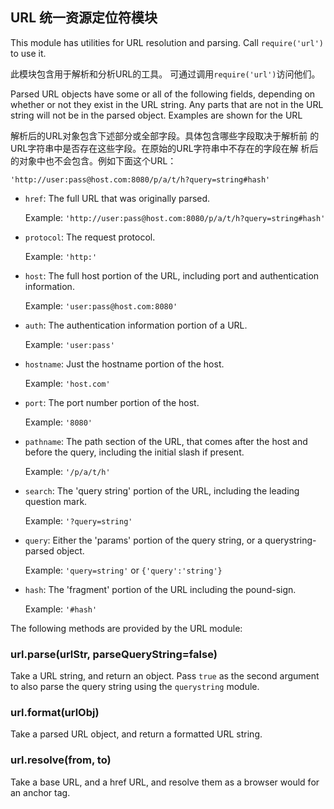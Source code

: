 ## URL 统一资源定位符模块

This module has utilities for URL resolution and parsing.
Call `require('url')` to use it.

此模块包含用于解析和分析URL的工具。
可通过调用`require('url')`访问他们。

Parsed URL objects have some or all of the following fields, depending on
whether or not they exist in the URL string. Any parts that are not in the URL
string will not be in the parsed object. Examples are shown for the URL

解析后的URL对象包含下述部分或全部字段。具体包含哪些字段取决于解析前
的URL字符串中是否存在这些字段。在原始的URL字符串中不存在的字段在解
析后的对象中也不会包含。例如下面这个URL：

`'http://user:pass@host.com:8080/p/a/t/h?query=string#hash'`

* `href`: The full URL that was originally parsed.

  Example: `'http://user:pass@host.com:8080/p/a/t/h?query=string#hash'`
* `protocol`: The request protocol.

  Example: `'http:'`
* `host`: The full host portion of the URL, including port and authentication information.

  Example: `'user:pass@host.com:8080'`
* `auth`: The authentication information portion of a URL.

  Example: `'user:pass'`
* `hostname`: Just the hostname portion of the host.

  Example: `'host.com'`
* `port`: The port number portion of the host.

  Example: `'8080'`
* `pathname`: The path section of the URL, that comes after the host and before the query, including the initial slash if present.

  Example: `'/p/a/t/h'`
* `search`: The 'query string' portion of the URL, including the leading question mark.

  Example: `'?query=string'`
* `query`: Either the 'params' portion of the query string, or a querystring-parsed object.

  Example: `'query=string'` or `{'query':'string'}`
* `hash`: The 'fragment' portion of the URL including the pound-sign.

  Example: `'#hash'`

The following methods are provided by the URL module:

### url.parse(urlStr, parseQueryString=false)

Take a URL string, and return an object.  Pass `true` as the second argument to also parse
the query string using the `querystring` module.

### url.format(urlObj)

Take a parsed URL object, and return a formatted URL string.

### url.resolve(from, to)

Take a base URL, and a href URL, and resolve them as a browser would for an anchor tag.
